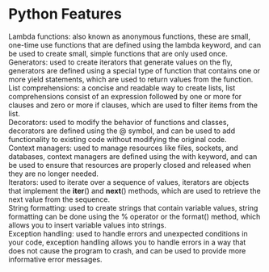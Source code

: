 # Python Features
Lambda functions: also known as anonymous functions, these are small, one-time use functions that are defined using the lambda keyword, and can be used to create small, simple functions that are only used once.  
Generators: used to create iterators that generate values on the fly, generators are defined using a special type of function that contains one or more yield statements, which are used to return values from the function.  
List comprehensions: a concise and readable way to create lists, list comprehensions consist of an expression followed by one or more for clauses and zero or more if clauses, which are used to filter items from the list.  
Decorators: used to modify the behavior of functions and classes, decorators are defined using the @ symbol, and can be used to add functionality to existing code without modifying the original code.  
Context managers: used to manage resources like files, sockets, and databases, context managers are defined using the with keyword, and can be used to ensure that resources are properly closed and released when they are no longer needed.  
Iterators: used to iterate over a sequence of values, iterators are objects that implement the __iter__() and __next__() methods, which are used to retrieve the next value from the sequence.  
String formatting: used to create strings that contain variable values, string formatting can be done using the % operator or the format() method, which allows you to insert variable values into strings.  
Exception handling: used to handle errors and unexpected conditions in your code, exception handling allows you to handle errors in a way that does not cause the program to crash, and can be used to provide more informative error messages. 
